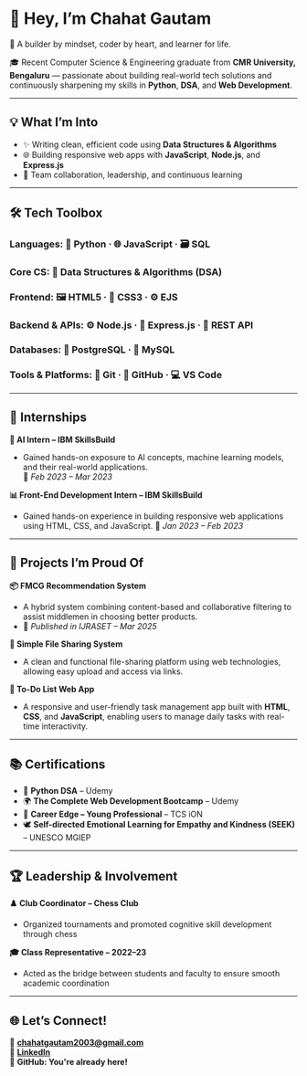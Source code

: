 # 👋 Hey, I’m Chahat Gautam

🚀 A builder by mindset, coder by heart, and learner for life.  

🎓 Recent Computer Science & Engineering graduate from **CMR University, Bengaluru** — passionate about building real-world tech solutions and continuously sharpening my skills in **Python**, **DSA**, and **Web Development**.

---

## 💡 What I’m Into
- ✨ Writing clean, efficient code using **Data Structures & Algorithms**
- 🌐 Building responsive web apps with **JavaScript**, **Node.js**, and **Express.js**
- 🤝 Team collaboration, leadership, and continuous learning

---

## 🛠️ Tech Toolbox

### Languages: 🐍 Python · 🌐 JavaScript · 🗃️ SQL
### Core CS: 🧮 Data Structures & Algorithms (DSA)
### Frontend: 🖼️ HTML5 · 🎨 CSS3 · ⚙️ EJS
### Backend & APIs: ⚙️ Node.js · 🚂 Express.js · 🔗 REST API
### Databases: 🐘 PostgreSQL · 💾 MySQL
### Tools & Platforms: 🧪 Git · 🐙 GitHub · 💻 VS Code
---

## 💼 Internships

**🤖 AI Intern – IBM SkillsBuild**  
- Gained hands-on exposure to AI concepts, machine learning models, and their real-world applications.  
📅 *Feb 2023 – Mar 2023*

**📊 Front-End Development Intern – IBM SkillsBuild**
- Gained hands-on experience in building responsive web applications using HTML, CSS, and JavaScript.
📅 *Jan 2023 – Feb 2023*

---

## 🧠 Projects I’m Proud Of

**📦 FMCG Recommendation System**  
- A hybrid system combining content-based and collaborative filtering to assist middlemen in choosing better products.  
- 🔗 *Published in IJRASET – Mar 2025*

**📁 Simple File Sharing System**  
- A clean and functional file-sharing platform using web technologies, allowing easy upload and access via links.

**📝 To-Do List Web App**  
- A responsive and user-friendly task management app built with **HTML**, **CSS**, and **JavaScript**, enabling users to manage daily tasks with real-time interactivity.
---

## 📚 Certifications
- 🐍 **Python DSA** – Udemy  
- 🌍 **The Complete Web Development Bootcamp** – Udemy
- 🧠 **Career Edge – Young Professional** – TCS iON  
- 🕊️ **Self-directed Emotional Learning for Empathy and Kindness (SEEK)** – UNESCO MGIEP

---

## 🏆 Leadership & Involvement
**♟️ Club Coordinator – Chess Club**  
- Organized tournaments and promoted cognitive skill development through chess  

**🎓 Class Representative – 2022–23**  
- Acted as the bridge between students and faculty to ensure smooth academic coordination

---

## 🌐 Let’s Connect!
📧 **chahatgautam2003@gmail.com**  
🔗 [**LinkedIn**](https://www.linkedin.com/in/chahat-gautam-/)  
🐙 **GitHub: You're already here!**
